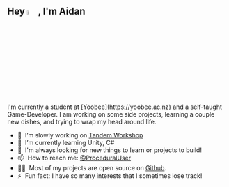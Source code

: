 <h2>Hey <img src="https://media.giphy.com/media/hvRJCLFzcasrR4ia7z/giphy.gif" width="5%">, I'm Aidan</h2>
I'm currently a student at [Yoobee](https://yoobee.ac.nz) and a self-taught Game-Developer. I am working on some side projects, learning a couple new dishes, and trying to wrap my head around life.

- 🔭 &nbsp;I’m slowly working on [Tandem Workshop](https://github.com/BugsAreFeatures/tandem-workshop)
- 🌱 &nbsp;I’m currently learning Unity, C#
- 💬 &nbsp;I'm always looking for new things to learn or projects to build!
- 📫 &nbsp;How to reach me: [@ProceduralUser](https://twitter.com/ProceduralUser)
- 👨‍💻 &nbsp;Most of my projects are open source on [Github](https://github.com/BugsAreFeatures?tab=repositories).
- ⚡ &nbsp;Fun fact: I have so many interests that I sometimes lose track!
